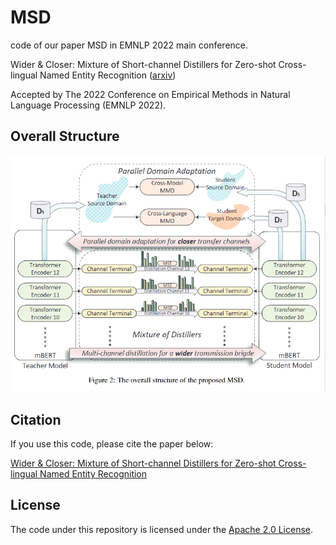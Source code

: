 # MSD
code of our paper MSD in EMNLP 2022 main conference.

Wider &amp; Closer: Mixture of Short-channel Distillers for Zero-shot Cross-lingual Named Entity Recognition ([arxiv](https://arxiv.org/abs/2212.03506))

Accepted by The 2022 Conference on Empirical Methods in Natural Language Processing (EMNLP 2022).

## Overall Structure
![Image text](https://github.com/Mckysse/MSD/blob/main/MSD_structure.png)


## Citation
If you use this code, please cite the paper below:

[Wider &amp; Closer: Mixture of Short-channel Distillers for Zero-shot Cross-lingual Named Entity Recognition](https://arxiv.org/abs/2212.03506)


## License 
The code under this repository is licensed under the [Apache 2.0 License](https://github.com/Mckysse/MSD/blob/main/LICENSE).
